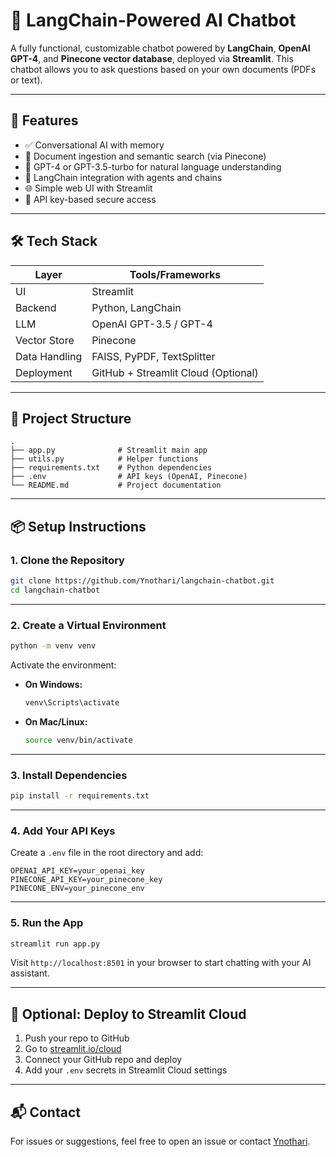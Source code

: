 # 🧠 LangChain-Powered AI Chatbot

A fully functional, customizable chatbot powered by **LangChain**, **OpenAI GPT-4**, and **Pinecone vector database**, deployed via **Streamlit**. This chatbot allows you to ask questions based on your own documents (PDFs or text).

---

## 🚀 Features

- ✅ Conversational AI with memory  
- 📄 Document ingestion and semantic search (via Pinecone)  
- 🤖 GPT-4 or GPT-3.5-turbo for natural language understanding  
- 🧠 LangChain integration with agents and chains  
- 🌐 Simple web UI with Streamlit  
- 🔐 API key-based secure access  

---

## 🛠️ Tech Stack

| Layer         | Tools/Frameworks                         |
|---------------|------------------------------------------|
| UI            | Streamlit                               |
| Backend       | Python, LangChain                        |
| LLM           | OpenAI GPT-3.5 / GPT-4                   |
| Vector Store  | Pinecone                                 |
| Data Handling | FAISS, PyPDF, TextSplitter               |
| Deployment    | GitHub + Streamlit Cloud (Optional)      |

---

## 📂 Project Structure

```
.
├── app.py              # Streamlit main app  
├── utils.py            # Helper functions  
├── requirements.txt    # Python dependencies  
├── .env                # API keys (OpenAI, Pinecone)  
└── README.md           # Project documentation  
```

---

## 📦 Setup Instructions

### 1. Clone the Repository

```bash
git clone https://github.com/Ynothari/langchain-chatbot.git  
cd langchain-chatbot
```

---

### 2. Create a Virtual Environment

```bash
python -m venv venv
```

Activate the environment:

- **On Windows:**
  ```bash
  venv\Scripts\activate
  ```

- **On Mac/Linux:**
  ```bash
  source venv/bin/activate
  ```

---

### 3. Install Dependencies

```bash
pip install -r requirements.txt
```

---

### 4. Add Your API Keys

Create a `.env` file in the root directory and add:

```env
OPENAI_API_KEY=your_openai_key  
PINECONE_API_KEY=your_pinecone_key  
PINECONE_ENV=your_pinecone_env
```

---

### 5. Run the App

```bash
streamlit run app.py
```

Visit `http://localhost:8501` in your browser to start chatting with your AI assistant.

---

## 🙌 Optional: Deploy to Streamlit Cloud

1. Push your repo to GitHub  
2. Go to [streamlit.io/cloud](https://streamlit.io/cloud)  
3. Connect your GitHub repo and deploy  
4. Add your `.env` secrets in Streamlit Cloud settings  

---

## 📬 Contact

For issues or suggestions, feel free to open an issue or contact [Ynothari](https://github.com/Ynothari).
